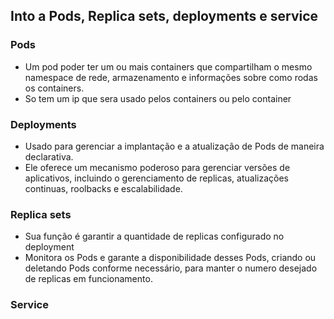 ## Into a Pods, Replica sets, deployments e service

### Pods
* Um pod poder ter um ou mais containers que compartilham o mesmo namespace de rede, armazenamento e informações sobre como rodas os containers.
* So tem um ip que sera usado pelos containers ou pelo container

### Deployments 
* Usado para gerenciar a implantação e a atualização de Pods de maneira declarativa.
* Ele oferece um mecanismo poderoso para gerenciar versões de aplicativos, incluindo o gerenciamento de replicas, atualizações continuas, roolbacks e escalabilidade.

### Replica sets
* Sua função é garantir a quantidade de replicas configurado no deployment
* Monitora os Pods e garante a disponibilidade desses Pods, criando ou deletando Pods conforme necessário, para manter o numero desejado de replicas em funcionamento.

### Service
